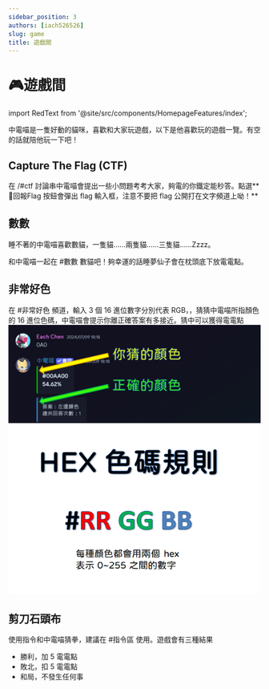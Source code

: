 ```yaml
---
sidebar_position: 3
authors: [iach526526]
slug: game
title: 遊戲間
---
```

# 🎮遊戲間
import RedText from '@site/src/components/HomepageFeatures/index';

中電喵是一隻好動的貓咪，喜歡和大家玩遊戲，以下是他喜歡玩的遊戲一覽。有空的話就陪他玩一下吧！

## Capture The **Flag** (CTF)

在 /#ctf 討論串中電喵會提出一些小問題考考大家，夠電的你鐵定能秒答。點選**🚩回報Flag 按鈕會彈出 flag 輸入框，注意<RedText>不要把 flag 公開打在文字頻道上</RedText>呦！**

## 數數

睡不著的中電喵喜歡數貓，一隻貓……兩隻貓……三隻貓……Zzzz。

和中電喵一起在 #數數 數貓吧！夠幸運的話睡夢仙子會在枕頭底下放電電點。

## 非常好色

在 #非常好色 頻道，輸入 3 個 16 進位數字分別代表 RGB，，猜猜中電喵所指顏色的 16 進位色碼，中電喵會提示你離正確答案有多接近。猜中可以獲得電電點
![](../../static/img/guess-color.png)
![](../../static/img/hex-color-rule.png)

## 剪刀石頭布

使用指令和中電喵猜拳，建議在 #指令區 使用。遊戲會有三種結果

- 勝利，加 5 電電點
- 敗北，扣 5 電電點
- 和局，不發生任何事